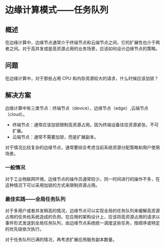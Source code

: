 # 边缘计算模式——任务队列


## 概述

在边缘计算中，边缘节点通常介于终端节点和云端节点之间，它的扩展性也介于两者之间。对于高并发或是高资源占用的业务场景，应该如何设计边缘节点的策略。

## 问题

在边缘计算中，对于那些占用 CPU 和内存资源较大的请求，什么时候应该加锁？

## 解决方案

边缘计算中有三类节点：终端节点（device），边缘节点（edge）,云端节点（cloud）。

- 终端节点：通常应该加锁限制高资源占用。因为终端设备往往资源紧张，不可扩展。
- 云端节点：通常不需要加锁，而是扩展副本。

对于情况比较复杂的边缘节点，通常要综合考虑当前系统资源分配策略和用户使用场景。

### 一般情况

对于工业物联网环境，边缘节点的操作员通常较少，同一时间进行的操作不多，在这种情况下可以采用加锁的方式来限制资源占用。

### 最佳实践——全局任务队列

对于多用户或者并发稍高的情况，边缘节点可以实现全局的任务队列来缓解高资源占用的任务给系统造成的负担。在应用的架构设计上，应该将高资源占用的请求以事件形式发送到全局任务队列，由边缘节点系统统一调度这些任务，按顺序或特定的优先级依次执行。

对于任务队列已满的情况，再考虑扩展应用服务副本数量。

